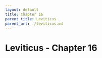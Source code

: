 ```yaml
---
layout: default
title: Chapter 16
parent_title: Leviticus
parent_url: ./leviticus.md
---
```


# Leviticus - Chapter 16
